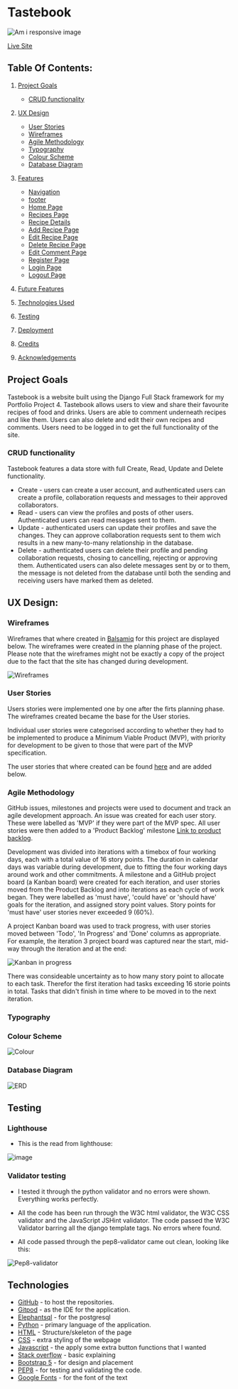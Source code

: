 # Tastebook

![Am i responsive image](readme-docs/images/responsive.png)

[Live Site](https://8000-malinpalo-tastebook-w4zdo3wqn0p.ws-eu94.gitpod.io/) 

## Table Of Contents:
1. [Project Goals](#project-goals)
    * [CRUD functionality](#crud-functionality)
2. [UX Design](#ux-design)
    * [User Stories](#user-stories)
    * [Wireframes](#wireframes)
    * [Agile Methodology](#agile-methodology)
    * [Typography](#typography)
    * [Colour Scheme](#colour-scheme)
    * [Database Diagram](#database-diagram)    
3. [Features](#features)
    * [Navigation](#Navigation-bar)
    * [footer](#footer)
    * [Home Page](#home-page)
    * [Recipes Page](#recipes-page)
    * [Recipe Details](#recipe-details)
    * [Add Recipe Page](#add-recipe-page)
    * [Edit Recipe Page](#edit-recipe-page)
    * [Delete Recipe Page](#delete-recipe)
    * [Edit Comment Page](#edit-comment-page)
    * [Register Page](#register-page)
    * [Login Page](#login-page)
    * [Logout Page](#logout-page)

4. [Future Features](#future-features)
5. [Technologies Used](#technologies-used)
6. [Testing](#testing)
7. [Deployment](#deployment)
8. [Credits](#credits)
9. [Acknowledgements](#acknowledgements)

## Project Goals
Tastebook is a website built using the Django Full Stack framework for my Portfolio Project 4. Tastebook allows users to view and share their favourite recipes of food and drinks. Users are able to comment underneath recipes and like them. Users can also delete and edit their own recipes and comments. Users need to be logged in to get the full functionality of the site.

### CRUD functionality

Tastebook features a data store with full Create, Read, Update and Delete functionality.

- Create - users can create a user account, and authenticated users can create a profile, collaboration requests and messages to their approved collaborators.
- Read - users can view the profiles and posts of other users. Authenticated users can read messages sent to them.
- Update - authenticated users can update their profiles and save the changes. They can approve collaboration requests sent to them wich results in a new many-to-many relationship in the database.
- Delete - authenticated users can delete their profile and pending collaboration requests, chosing to cancelling, rejecting or approving them. Authenticated users can also delete messages sent by or to them, the message is not deleted from the database until both the sending and receiving users have marked them as deleted.

## UX Design:

### Wireframes
Wireframes that where created in [Balsamiq](https://balsamiq.com/) for this project are displayed below. The wireframes were  created in the planning phase of the project. Please note that the wireframes might not be exactly a copy of the project due to the fact that the site has changed during development.

![Wireframes](readme-docs/images/wireframes.png)

### User Stories
Users stories were implemented one by one after the firts planning phase. The wireframes created became the base for the User stories. 

Individual user stories were categorised according to whether they had to be implemented to produce a Minimum Viable Product (MVP), with priority for development to be given to those that were part of the MVP specification. 

The user stories that where created can be found [here](https://github.com/users/malinpalo/projects/9) and are added below.

### Agile Methodology
GitHub issues, milestones and projects were used to document and track an agile development approach.
An issue was created for each user story. These were labelled as 'MVP' if they were part of the MVP spec. All user stories were then added to a 'Product Backlog' milestone  [Link to product backlog]().

Development was divided into iterations with a timebox of four working days, each with a total value of 16 story points. The duration in calendar days was variable during development, due to fitting the four working days around work and other commitments. A milestone and a GitHub project board (a Kanban board) were created for each iteration, and user stories moved from the Product Backlog and into iterations as each cycle of work began. They were labelled as 'must have', 'could have' or 'should have' goals for the iteration, and assigned story point values. Story points for 'must have' user stories never exceeded 9 (60%).

A project Kanban board was used to track progress, with user stories moved between 'Todo', 'In Progress' and 'Done' columns as appropriate. For example, the iteration 3 project board was captured near the start, mid-way through the iteration and at the end:

![Kanban in progress]()

There was consideable uncertainty as to how many story point to allocate to each task. Therefor the first iteration had tasks exceeding 16 storie points in total. Tasks that didn't finish in time where to be moved in to the next iteration.

### Typography

### Colour Scheme

![Colour](readme-docs/images/colours.png)

### Database Diagram

![ERD](readme-docs/images/diagram.png)

## Testing

### Lighthouse

* This is the read from lighthouse:

![image](static/images/testhomepage.png)


### Validator testing

* I tested it through the python validator and no errors were shown. Everything works perfectly. 
*  All the code has been run through the W3C html validator, the W3C CSS validator and the JavaScript JSHint validator. The code passed the W3C Validator barring all the django template tags. No errors where found.

* All code passed through the pep8-validator came out clean, looking like this:

![Pep8-validator](static/images/pep8views.png)

## Technologies 

* [GitHub](https://github.com/) - to host the repositories.
* [Gitpod](https://www.gitpod.io/) - as the IDE for the application.
* [Elephantsql](https://www.elephantsql.com/) - for the postgresql
* [Python](https://docs.python.org/3/contents.html) - primary language of the application.
* [HTML](https://www.w3schools.com/html/) - Structure/skeleton of the page
* [CSS](https://www.w3schools.com/css/) - extra styling of the webpage
* [Javascript](https://www.w3schools.com/js/) - the apply some extra button functions that I wanted
* [Stack overflow](https://stackoverflow.com/) - basic explaining 
* [Bootstrap 5](https://www.w3schools.com/bootstrap5/bootstrap_get_started.php) - for design and placement
* [PEP8](http://pep8online.com/) - for testing and validating the code.
* [Google Fonts](https://fonts.google.com/about) - for the font of the text